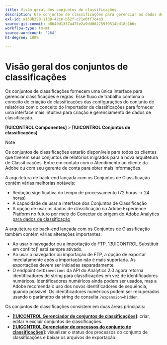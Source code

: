 ```yaml
---
title: Visão geral dos conjuntos de classificações
description: Use conjuntos de classificações para gerenciar os dados de classificação.
exl-id: a139b298-1188-42ce-b52f-c71e0ff7c4e3
source-git-commit: b8640d1387a475e2a9dd082759f0514bd18c1b6e
workflow-type: tm+mt
source-wordcount: '264'
ht-degree: 100%

---
```


# Visão geral dos conjuntos de classificações

Os conjuntos de classificações fornecem uma única interface para gerenciar classificações e regras. Esse fluxo de trabalho combina o conceito de criação de classificações das configurações do conjunto de relatórios com o conceito do Importador de classificações para fornecer uma interface mais intuitiva para criação e gerenciamento de dados de classificação.

**[!UICONTROL Componentes]** > **[!UICONTROL Conjuntos de classificações]**

>[!NOTE]
>
>Os conjuntos de classificações estarão disponíveis para todos os clientes que tiverem seus conjuntos de relatórios migrados para a nova arquitetura de Classificações. Entre em contato com o Atendimento ao cliente da Adobe ou com seu gerente de conta para obter mais informações.

A arquitetura de back-end lançada com os Conjuntos de Classificação contém várias melhorias notáveis:

* Redução significativa do tempo de processamento (72 horas → 24 horas)
* A capacidade de usar a Interface dos Conjuntos de Classificação
* A opção de usar os dados de classificação na Adobe Experience Platform no futuro por meio do [Conector de origem do Adobe Analytics para dados de classificação](https://experienceleague.adobe.com/docs/experience-platform/sources/connectors/adobe-applications/classifications.html)

A arquitetura de back-end lançada com os Conjuntos de Classificação também contém várias alterações importantes:

* Ao usar o navegador ou a importação de FTP, &#39;[!UICONTROL Substituir em conflito]&#39; está sempre ativado.
* Ao usar o navegador ou importação de FTP, a opção de exportar imediatamente após a importação não é mais suportada. As exportações devem ser iniciadas separadamente.
* O endpoint `GetDimensions` da API do Analytics 2.0 agora retorna identificadores de string para classificações em vez de identificadores numéricos. Identificadores numéricos ainda podem ser usados, mas a Adobe recomenda o uso dos novos identificadores de sequência, quando possível. Os identificadores numéricos podem ser recuperados usando o parâmetro da string de consulta `?expansion=hidden`.


Os conjuntos de classificações consistem em duas áreas principais:

* [**[!UICONTROL Gerenciador de conjuntos de classificações]**](set-manager.md): criar, editar e excluir conjuntos de classificações.
* [**[!UICONTROL Gerenciador de processos do conjunto de classificações]**](job-manager.md): visualizar o status dos processos do conjunto de classificações e baixar os arquivos de exportação.
